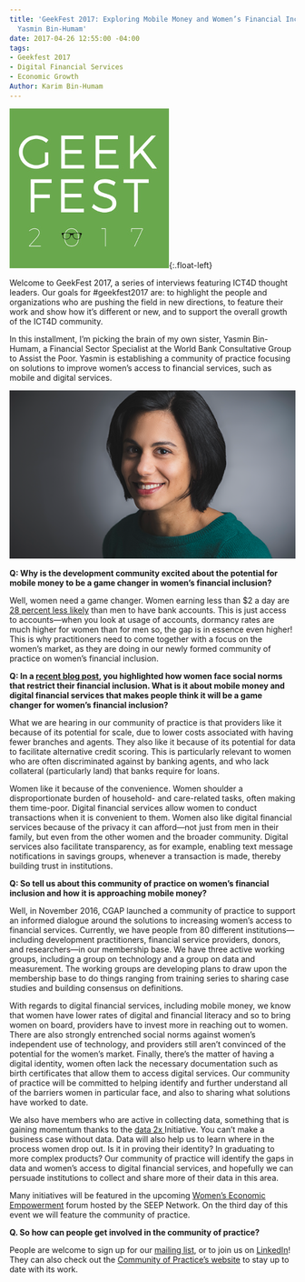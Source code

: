 ```yaml
---
title: 'GeekFest 2017: Exploring Mobile Money and Women’s Financial Inclusion with
  Yasmin Bin-Humam'
date: 2017-04-26 12:55:00 -04:00
tags:
- Geekfest 2017
- Digital Financial Services
- Economic Growth
Author: Karim Bin-Humam
---
```


![geek fest logo](/uploads/geek%20fest%20smallest.jpg?download){:.float-left}

Welcome to GeekFest 2017, a series of interviews featuring ICT4D thought leaders. Our goals for #geekfest2017 are: to highlight the people and organizations who are pushing the field in new directions, to feature their work and show how it’s different or new, and to support the overall growth of the ICT4D community.

In this installment, I’m picking the brain of my own sister, Yasmin Bin-Humam, a Financial Sector Specialist at the World Bank Consultative Group to Assist the Poor. Yasmin is establishing a community of practice focusing on solutions to improve women’s access to financial services, such as mobile and digital services.

<!--more-->

![yasmin.png](/uploads/yasmin.png)

**Q: Why is the development community excited about the potential for mobile money to be a game changer in women’s financial inclusion?**

Well, women need a game changer. Women earning less than $2 a day are [28 percent less likely](http://www.worldbank.org/en/news/feature/2012/04/19/three-quarters-of-the-worlds-poor-are-unbanked) than men to have bank accounts. This is just access to accounts—when you look at usage of accounts, dormancy rates are much higher for women than for men so, the gap is in essence even higher! This is why practitioners need to come together with a focus on the women’s market, as they are doing in our newly formed community of practice on women’s financial inclusion.

**Q: In a [recent blog post](http://www.cgap.org/blog/how-social-norms-affect-women%E2%80%99s-financial-inclusion), you highlighted how women face social norms that restrict their financial inclusion. What is it about mobile money and digital financial services that makes people think it will be a game changer for women’s financial inclusion?**

What we are hearing in our community of practice is that providers like it because of its potential for scale, due to lower costs associated with having fewer branches and agents. They also like it because of its potential for data to facilitate alternative credit scoring. This is particularly relevant to women who are often discriminated against by banking agents, and who lack collateral (particularly land) that banks require for loans.

Women like it because of the convenience. Women shoulder a disproportionate burden of household- and care-related tasks, often making them time-poor. Digital financial services allow women to conduct transactions when it is convenient to them. Women also like digital financial services because of the privacy it can afford—not just from men in their family, but even from the other women and the broader community. Digital services also facilitate transparency, as for example, enabling text message notifications in savings groups, whenever a transaction is made, thereby building trust in institutions.

**Q: So tell us about this community of practice on women’s financial inclusion and how it is approaching mobile money?**

Well, in November 2016, CGAP launched a community of practice to support an informed dialogue around the solutions to increasing women’s access to financial services. Currently, we have people from 80 different institutions—including development practitioners, financial service providers, donors, and researchers—in our membership base. We have three active working groups, including a group on technology and a group on data and measurement. The working groups are developing plans to draw upon the membership base to do things ranging from training series to sharing case studies and building consensus on definitions.

With regards to digital financial services, including mobile money, we know that women have lower rates of digital and financial literacy and so to bring women on board, providers have to invest more in reaching out to women. There are also strongly entrenched social norms against women’s independent use of technology, and providers still aren’t convinced of the potential for the women’s market. Finally, there’s the matter of having a digital identity, women often lack the necessary documentation such as birth certificates that allow them to access digital services. Our community of practice will be committed to helping identify and further understand all of the barriers women in particular face, and also to sharing what solutions have worked to date.

We also have members who are active in collecting data, something that is gaining momentum thanks to the [data 2x ](http://data2x.org/)Initiative. You can’t make a business case without data. Data will also help us to learn where in the process women drop out. Is it in proving their identity? In graduating to more complex products? Our community of practice will identify the gaps in data and women’s access to digital financial services, and hopefully we can persuade institutions to collect and share more of their data in this area.

Many initiatives will be featured in the upcoming [Women’s Economic Empowerment](https://weeforum2017.org/) forum hosted by the SEEP Network. On the third day of this event we will feature the community of practice.

**Q. So how can people get involved in the community of practice?**

People are welcome to sign up for our [mailing list](http://eepurl.com/cBmYKj), or to join us on [LinkedIn](https://www.linkedin.com/groups/8602053)! They can also check out the [Community of Practice’s website](https://www.microfinancegateway.org/organization/womens-financial-inclusion-community-practice) to stay up to date with its work.